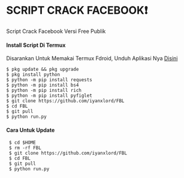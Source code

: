 # SCRIPT CRACK FACEBOOK❗
Script Crack Facebook Versi Free Publik

#### Install Script Di Termux
 Disarankan Untuk Memakai Termux Fdroid, Unduh Aplikasi Nya [Disini](https://f-droid.org/repo/com.termux_118.apk)
 ```
 $ pkg update && pkg upgrade
 $ pkg install python
 $ python -m pip install requests
 $ python -m pip install bs4
 $ python -m pip install rich
 $ python -m pip install pyfiglet
 $ git clone https://github.com/iyanxlord/FBL
 $ cd FBL
 $ git pull
 $ python run.py
 ```
#### Cara Untuk Update
 ```
  $ cd $HOME
  $ rm -rf FBL
  $ git clone https://github.com/iyanxlord/FBL
  $ cd FBL
  $ git pull
  $ python run.py
